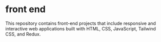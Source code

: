 # front end 
This repository contains front-end projects that include responsive and interactive web applications built with HTML, CSS, JavaScript, Tailwind CSS, and Redux.

